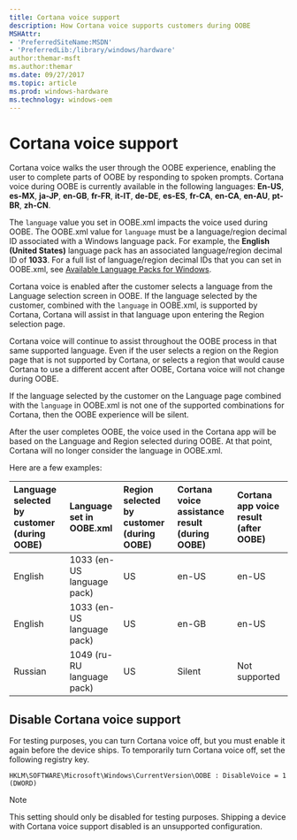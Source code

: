 ```yaml
---
title: Cortana voice support
description: How Cortana voice supports customers during OOBE
MSHAttr:
- 'PreferredSiteName:MSDN'
- 'PreferredLib:/library/windows/hardware'
author:themar-msft
ms.author:themar
ms.date: 09/27/2017
ms.topic: article
ms.prod: windows-hardware
ms.technology: windows-oem
---
```

# Cortana voice support

Cortana voice walks the user through the OOBE experience, enabling the user to complete parts of OOBE by responding to spoken prompts. Cortana voice during OOBE is currently available in the following languages: **En-US**, **es-MX**, **ja-JP**, **en-GB**, **fr-FR**, **it-IT**, **de-DE**, **es-ES**, **fr-CA**, **en-CA**, **en-AU**, **pt-BR**, **zh-CN**.

The `language` value you set in OOBE.xml impacts the voice used during OOBE. The OOBE.xml value for `language` must be a language/region decimal ID associated with a Windows language pack. For example, the **English (United States)** language pack has an associated language/region decimal ID of **1033**. For a full list of language/region decimal IDs that you can set in OOBE.xml, see [Available Language Packs for Windows](https://docs.microsoft.com/en-us/windows-hardware/manufacture/desktop/available-language-packs-for-windows).

Cortana voice is enabled after the customer selects a language from the Language selection screen in OOBE. If the language selected by the customer, combined with the `language` in OOBE.xml, is supported by Cortana, Cortana will assist in that language upon entering the Region selection page.

Cortana voice will continue to assist throughout the OOBE process in that same supported language. Even if the user selects a region on the Region page that is not supported by Cortana, or selects a region that would cause Cortana to use a different accent after OOBE, Cortana voice will not change during OOBE.

If the language selected by the customer on the Language page combined with the `language` in OOBE.xml is not one of the supported combinations for Cortana, then the OOBE experience will be silent.

After the user completes OOBE, the voice used in the Cortana app will be based on the Language and Region selected during OOBE. At that point, Cortana will no longer consider the language in OOBE.xml.

Here are a few examples:

| Language selected by customer (during OOBE) | Language set in OOBE.xml | Region selected by customer (during OOBE) | Cortana voice assistance result (during OOBE) | Cortana app voice result (after OOBE) |
|:------------------|:------------------|:------------------|:------------------|:------------------|
| English           | 1033 (en-US language pack)  | US | en-US     | en-US         |
| English           | 1033 (en-US language pack)  | US | en-GB     | en-US         |
| Russian           | 1049 (ru-RU language pack)  | US | Silent    | Not supported |

## Disable Cortana voice support

For testing purposes, you can turn Cortana voice off, but you must enable it again before the device ships. To temporarily turn Cortana voice off, set the following registry key.

`HKLM\SOFTWARE\Microsoft\Windows\CurrentVersion\OOBE : DisableVoice = 1 (DWORD)`

> [!Note]
> This setting should only be disabled for testing purposes. Shipping a device with Cortana voice support disabled is an unsupported configuration.
